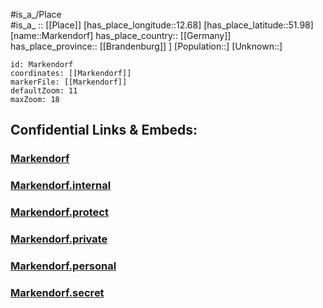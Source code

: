 ﻿---
location: [51.98,12.68] 
mapzoom: [7,12] 
mapmarker: city 
type: City
tags:
- geo/City


SpocWebEntityId: 32307
isDeleted: false
confidential: public

---
#is_a_/Place  
#is_a_ :: [[Place]] 
[has_place_longitude::12.68] 
[has_place_latitude::51.98] 
[name::Markendorf] 
has_place_country:: [[Germany]]  
has_place_province:: [[Brandenburg]] ] 
[Population::] 
[Unknown::] 


```leaflet
id: Markendorf
coordinates: [[Markendorf]] 
markerFile: [[Markendorf]] 
defaultZoom: 11 
maxZoom: 18
```


## Confidential Links & Embeds: 

### [Markendorf](/_public/Earth/Continent/Europe/Europe~Central/Germany/Germany~East/Sachsen-Anhalt/counties~SA/Wittenberg/cities~Wittenberg/Wittenberg-city/City/Markendorf.md) 

### [Markendorf.internal](/_internal/Earth/Continent/Europe/Europe~Central/Germany/Germany~East/Sachsen-Anhalt/counties~SA/Wittenberg/cities~Wittenberg/Wittenberg-city/City/Markendorf.internal.md) 

### [Markendorf.protect](/_protect/Earth/Continent/Europe/Europe~Central/Germany/Germany~East/Sachsen-Anhalt/counties~SA/Wittenberg/cities~Wittenberg/Wittenberg-city/City/Markendorf.protect.md) 

### [Markendorf.private](/_private/Earth/Continent/Europe/Europe~Central/Germany/Germany~East/Sachsen-Anhalt/counties~SA/Wittenberg/cities~Wittenberg/Wittenberg-city/City/Markendorf.private.md) 

### [Markendorf.personal](/_personal/Earth/Continent/Europe/Europe~Central/Germany/Germany~East/Sachsen-Anhalt/counties~SA/Wittenberg/cities~Wittenberg/Wittenberg-city/City/Markendorf.personal.md) 

### [Markendorf.secret](/_secret/Earth/Continent/Europe/Europe~Central/Germany/Germany~East/Sachsen-Anhalt/counties~SA/Wittenberg/cities~Wittenberg/Wittenberg-city/City/Markendorf.secret.md) 
